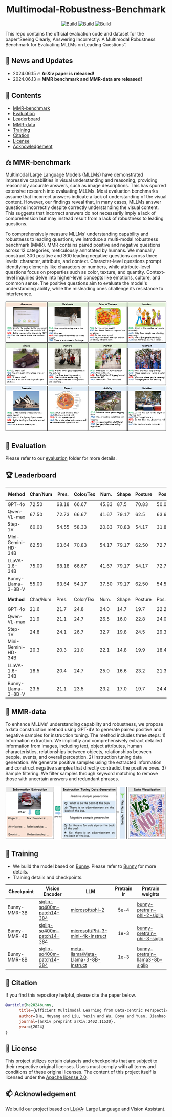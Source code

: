 <h1 align = "center">
  Multimodal-Robustness-Benchmark
</h1>

<p align="center">
    <a href="https://arxiv.org/abs/2406.04264">
            <img alt="Build" src="http://img.shields.io/badge/cs.CV-arXiv%3A2406.04264-B31B1B.svg">
    </a>
    <a href="https://huggingface.co/datasets/BAAI/Multimodal-Robustness-Benchmark">
        <img alt="Build" src="https://img.shields.io/badge/🤗 Dataset-MMR Benchmark-yellow">
    </a>
    <a href="https://huggingface.co/datasets/BAAI/Multimodal-Robustness-Benchmark">
        <img alt="Build" src="https://img.shields.io/badge/🤗 Model-yellow">
    </a>
</p>

This repo contains the official evaluation code and dataset for the paper“Seeing Clearly, Answering Incorrectly: A Multimodal Robustness Benchmark for Evaluating MLLMs on Leading Questions”.

## 📢 News and Updates

* 2024.06.15 🔥 **ArXiv paper is released!**
* 2024.06.13 🔥 **MMR benchmark and MMR-data are released!**

## 📇 Contents
- [MMR-benchmark](#%EF%B8%8F-mmr-benchmark)
- [Evaluation](#-evaluation)
- [Leaderboard](#-leaderboard)
- [MMR-data](#-mmr-data)
- [Training](#-training)
- [Citation](#-citation)
- [License](#-license)
- [Acknowledgement](#-acknowledgement)

## ⚖️ MMR-benchmark

Multimodal Large Language Models (MLLMs) have demonstrated impressive capabilities in visual understanding and reasoning, providing reasonably accurate answers, such as image descriptions. This has spurred extensive research into evaluating MLLMs. Most evaluation benchmarks assume that incorrect answers indicate a lack of understanding of the visual content. However, our findings reveal that, in many cases, MLLMs answer questions incorrectly despite correctly understanding the visual content. This suggests that incorrect answers do not necessarily imply a lack of comprehension but may instead result from a lack of robustness to leading questions.

To comprehensively measure MLLMs' understanding capability and robustness to leading questions, we introduce a multi-modal robustness benchmark (MMR). MMR contains paired positive and negative questions across 12 categories, meticulously annotated by humans. We manually construct 300 positive and 300 leading negative questions across three levels: character, attribute, and context. Character-level questions prompt identifying elements like characters or numbers, while attribute-level questions focus on properties such as color, texture, and quantity. Context-level inquiries delve into higher-level concepts like emotions, culture, and common sense. The positive questions aim to evaluate the model's understanding ability, while the misleading ones challenge its resistance to interference.

<p align="center">
  <img src="./MMA_benchmark.png" alt="Logo">
</p>

## 🏁 Evaluation

Please refer to our [evaluation](https://github.com/FlagOpen/FlagEmbedding/tree/master/MLVU/evaluation) folder for more details.

## 🏆 Leaderboard

| Method                          | Char/Num | Pres.  | Color/Tex | Num.  | Shape | Posture | Pos.  | Abstract. | Concrete. | Expert. | Act.  | Rel. | Avg. RA ↑ |
|---------------------------------|----------|--------|-----------|-------|-------|---------|-------|-----------|-----------|---------|-------|------|------------|
| GPT-4o             | 72.50    | 68.18  | 66.67     | 45.83 | 87.5  | 70.83   | 50.00 | 68.18     | 76.19     | 70.97   | 83.33 | 63.64| 69.00      |
| Qwen-VL-max | 67.50    | 72.73  | 66.67     | 41.67 | 79.17 | 62.5    | 63.64 | 77.27     | 80.95     | 61.29   | 79.17 | 72.73| 68.33      |
| Step-1V          | 60.00    | 54.55  | 58.33     | 20.83 | 70.83 | 54.17   | 31.82 | 54.55     | 57.14     | 45.16   | 79.17 | 50.00| 53.33      |
| Mini-Gemini-HD-34B | 62.50    | 63.64  | 70.83     | 54.17 | 79.17 | 62.50   | 72.73 | 86.36     | 85.71     | 54.84   | 19.17 | 68.18| 69.00      |
| LLaVA-1.6-34B | 75.00    | 68.18  | 66.67     | 41.67 | 79.17 | 54.17   | 72.72 | 81.81     | 71.42     | 64.52   | 79.17 | 68.18| 68.67      |
| Bunny-Llama-3-8B-V | 55.00    | 63.64  | 54.17     | 37.50 | 79.17 | 62.50   | 54.55 | 72.73     | 85.71     | 48.39   | 75.00 | 50.00| 60.67      |
| **Method**                      | Char/Num | Pres.  | Color/Tex | Num.  | Shape | Posture | Pos.  | Abstract. | Concrete. | Expert. | Act.  | Rel. | Avg. MR ↓ |
| GPT-4o             | 21.6     | 21.7   | 24.8      | 24.0  | 14.7  | 19.7    | 22.2  | 21.3      | 19.6      | 18.5    | 18.6  | 20.3 | 20.6       |
| Qwen-VL-max | 21.9     | 21.1   | 24.7      | 26.5  | 16.0  | 22.8    | 24.0  | 21.3      | 19.2      | 23.0    | 20.4  | 19.7 | 21.5       |
| Step-1V           | 24.8     | 24.1   | 26.7      | 32.7  | 19.8  | 24.5    | 29.3  | 23.2      | 23.0      | 29.6    | 18.4  | 26.8 | 25.2       |
| Mini-Gemini-HD-34B | 20.3     | 20.3   | 21.0      | 22.1  | 14.8  | 19.9    | 18.4  | 15.3      | 16.0      | 19.7    | 28.3  | 19.1 | 19.3       |
| LLaVA-1.6-34B | 18.5     | 20.4   | 24.7      | 25.0  | 16.6  | 23.2    | 21.3  | 16.2      | 18.7      | 21.2    | 19.5  | 19.4 | 20.1       |
| Bunny-Llama-3-8B-V | 23.5     | 21.1   | 23.5      | 23.2  | 17.0  | 19.7    | 24.4  | 19.2      | 16.0      | 25.3    | 19.6  | 24.3 | 21.2       |

## 🚩 MMR-data

To enhance MLLMs' understanding capability and robustness, we propose a data construction method using GPT-4V to generate paired positive and negative samples for instruction tuning. The method includes three steps: 1) Information extraction. We implicitly and comprehensively extract detailed information from images, including text, object attributes, human characteristics, relationships between objects, relationships between people, events, and overall perception. 2) Instruction tuning data generation. We generate positive samples using the extracted information and construct negative samples that directly contradict the positive ones. 3) Sample filtering. We filter samples through keyword matching to remove those with uncertain answers and redundant phrases.

<p align="center">
  <img src="./data_collection.png" alt="Logo">
</p>

## 🤖 Training

- We build the model based on [Bunny](https://github.com/BAAI-DCAI/Bunny). Please refer to [Bunny](https://github.com/BAAI-DCAI/Bunny) for more details.
- Training details and checkpoints.
  
| Checkpoint                                                   | Vision Encoder                                               | LLM                                                          | Pretrain lr | Pretrain weights                                             |
| ------------------------------------------------------------ | ------------------------------------------------------------ | ------------------------------------------------------------ | :---------: | ------------------------------------------------------------ |
| Bunny-MMR-3B | [siglip-so400m-patch14-384](https://huggingface.co/google/siglip-so400m-patch14-384) | [microsoft/phi-2](https://huggingface.co/microsoft/phi-2)    |    5e-4     | [bunny-pretrain-phi-2-siglip](https://huggingface.co/BAAI/bunny-pretrain-phi-2-siglip) |
| Bunny-MMR-4B | [siglip-so400m-patch14-384](https://huggingface.co/google/siglip-so400m-patch14-384) | [microsoft/Phi-3-mini-4k-instruct](https://huggingface.co/microsoft/Phi-3-mini-4k-instruct) |    1e-3     | [bunny-pretrain-phi-3-siglip](https://huggingface.co/BoyaWu10/bunny-pretrain-phi-3-siglip) |
| Bunny-MMR-8B | [siglip-so400m-patch14-384](https://huggingface.co/google/siglip-so400m-patch14-384) | [meta-llama/Meta-Llama-3-8B-Instruct](https://huggingface.co/meta-llama/Meta-Llama-3-8B-Instruct) |    1e-3     | [bunny-pretrain-llama3-8b-siglip](https://huggingface.co/BoyaWu10/bunny-pretrain-llama3-8b-siglip) |

## 🔗 Citation
If you find this repository helpful, please cite the paper below.

```bibtex
@article{he2024bunny,
      title={Efficient Multimodal Learning from Data-centric Perspective}, 
      author={He, Muyang and Liu, Yexin and Wu, Boya and Yuan, Jianhao and Wang, Yueze and Huang, Tiejun and Zhao, Bo},
      journal={arXiv preprint arXiv:2402.11530},
      year={2024}
}
```

## 🧾 License
This project utilizes certain datasets and checkpoints that are subject to their respective original licenses. Users must comply with all terms and conditions of these original licenses.
The content of this project itself is licensed under the [Apache license 2.0](./LICENSE).

## 📫 Acknowledgement

We build our project based on [LLaVA](https://github.com/haotian-liu/LLaVA): Large Language and Vision Assistant.
